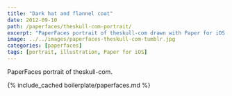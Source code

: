 ```yaml
---
title: "Dark hat and flannel coat"
date: 2012-09-10
path: /paperfaces/theskull-com-portrait/
excerpt: "PaperFaces portrait of theskull-com drawn with Paper for iOS on an iPad."
image: ../../images/paperfaces-theskull-com-tumblr.jpg
categories: [paperfaces]
tags: [portrait, illustration, Paper for iOS]
---
```


PaperFaces portrait of theskull-com.

{% include_cached boilerplate/paperfaces.md %}
